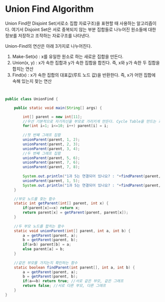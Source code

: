 # Union Find Algorithm

Union Find란 Disjoint Set(서로소 집합 자료구조)을 표현할 때 사용하는 알고리즘이다.
여기서 Disjoint Set은 서로 중복되지 않는 부분 집합들로 나누어진 원소들에 대한 정보를 저장하고 조작하는 자료구조를 나타낸다.

Union-Find의 연산은 아래 3가지로 나누어진다.
1. Make-Set(x) : x를 유일한 원소로 하는 새로운 집합을 만든다.
2. Union(x, y) : x가 속한 집합과 y가 속한 집합을 합친다. 즉, x와 y가 속한 두 집합을 합치는 연산
3. Find(x) : x가 속한 집합의 대표값(루트 노드 값)을 반환한다. 즉, x가 어떤 집합에 속해 있는지 찾는 연산


```java


public class UnionFind {

	public static void main(String[] args) {

		int[] parent = new int[11];
		//우선 기본적으로 자기자신을 부모로 가리키게 만든다. Cycle Table을 만드는 과정
		for(int i=1; i<=10; i++) parent[i] = i;
		
		//첫 번째 그래프 집함
		unionParent(parent, 1, 2);
		unionParent(parent, 2, 3);
		unionParent(parent, 3, 4);
		//두 번째 그래프 집함
		unionParent(parent, 5, 6);
		unionParent(parent, 7, 6);
		unionParent(parent, 7, 8); 
		
		System.out.println("1과 5는 연결되어 있나요? : "+findParent(parent, 1,5));
		unionParent(parent, 1, 5);
		System.out.println("1과 5는 연결되어 있나요? : "+findParent(parent, 1,5));
	}

	//부모 노드를 찾는 함수
	static int getParent(int[] parent, int x) {
		if(parent[x]==x) return x;
		return parent[x] = getParent(parent, parent[x]);
	}
	
	//두 부모 노드를 합치는 함수
	static void unionParent(int[] parent, int a, int b) {
		a = getParent(parent, a);
		b = getParent(parent, b);
		if(a<b) parent[b] = a;
		else parent[a] = b;
	}
	
	//같은 부모를 가지는지 확인하는 함수
	static boolean findParent(int parent[], int a, int b) {
		a = getParent(parent, a);
		b = getParent(parent, b);
		if(a==b) return true; //서로 같은 부모, 같은 그래프 
		return false; //서로 다른 부모, 다른 그래프
	}
}


```


